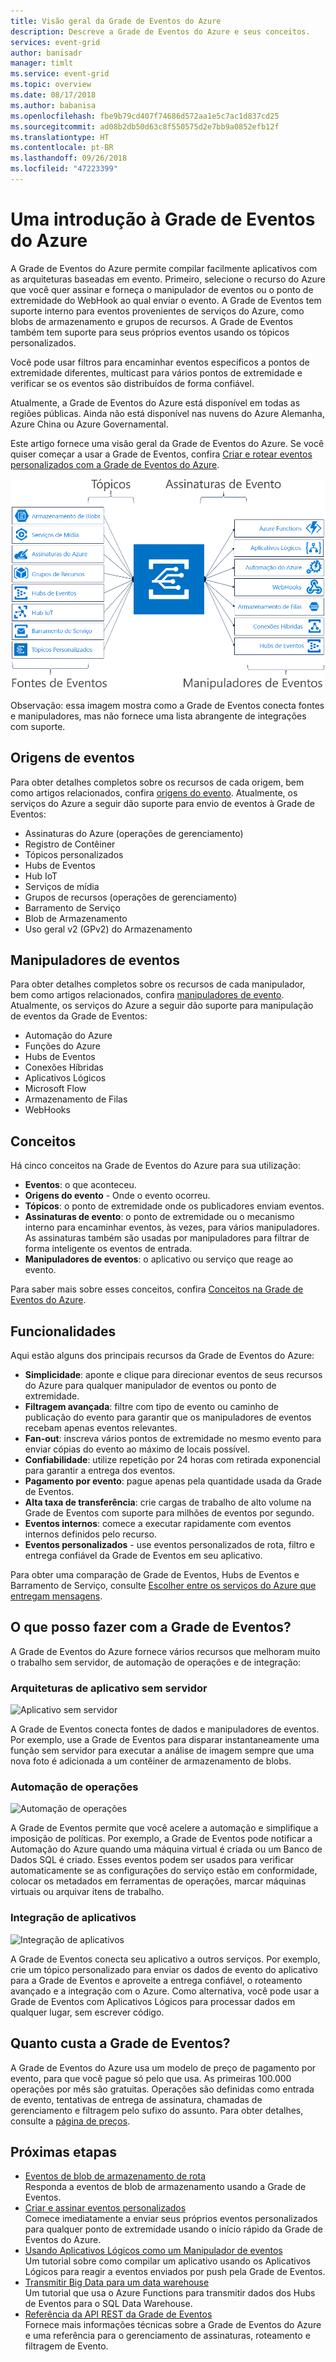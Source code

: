 ```yaml
---
title: Visão geral da Grade de Eventos do Azure
description: Descreve a Grade de Eventos do Azure e seus conceitos.
services: event-grid
author: banisadr
manager: timlt
ms.service: event-grid
ms.topic: overview
ms.date: 08/17/2018
ms.author: babanisa
ms.openlocfilehash: fbe9b79cd407f74686d572aa1e5c7ac1d837cd25
ms.sourcegitcommit: ad08b2db50d63c8f550575d2e7bb9a0852efb12f
ms.translationtype: HT
ms.contentlocale: pt-BR
ms.lasthandoff: 09/26/2018
ms.locfileid: "47223399"
---
```

# <a name="an-introduction-to-azure-event-grid"></a>Uma introdução à Grade de Eventos do Azure

A Grade de Eventos do Azure permite compilar facilmente aplicativos com as arquiteturas baseadas em evento. Primeiro, selecione o recurso do Azure que você quer assinar e forneça o manipulador de eventos ou o ponto de extremidade do WebHook ao qual enviar o evento. A Grade de Eventos tem suporte interno para eventos provenientes de serviços do Azure, como blobs de armazenamento e grupos de recursos. A Grade de Eventos também tem suporte para seus próprios eventos usando os tópicos personalizados. 

Você pode usar filtros para encaminhar eventos específicos a pontos de extremidade diferentes, multicast para vários pontos de extremidade e verificar se os eventos são distribuídos de forma confiável.

Atualmente, a Grade de Eventos do Azure está disponível em todas as regiões públicas. Ainda não está disponível nas nuvens do Azure Alemanha, Azure China ou Azure Governamental.

Este artigo fornece uma visão geral da Grade de Eventos do Azure. Se você quiser começar a usar a Grade de Eventos, confira [Criar e rotear eventos personalizados com a Grade de Eventos do Azure](custom-event-quickstart.md). 

![Modelo funcional da Grade de Eventos](./media/overview/functional-model.png)

Observação: essa imagem mostra como a Grade de Eventos conecta fontes e manipuladores, mas não fornece uma lista abrangente de integrações com suporte.

## <a name="event-sources"></a>Origens de eventos

Para obter detalhes completos sobre os recursos de cada origem, bem como artigos relacionados, confira [origens do evento](event-sources.md). Atualmente, os serviços do Azure a seguir dão suporte para envio de eventos à Grade de Eventos:

* Assinaturas do Azure (operações de gerenciamento)
* Registro de Contêiner
* Tópicos personalizados
* Hubs de Eventos
* Hub IoT
* Serviços de mídia
* Grupos de recursos (operações de gerenciamento)
* Barramento de Serviço
* Blob de Armazenamento
* Uso geral v2 (GPv2) do Armazenamento

## <a name="event-handlers"></a>Manipuladores de eventos

Para obter detalhes completos sobre os recursos de cada manipulador, bem como artigos relacionados, confira [manipuladores de evento](event-handlers.md). Atualmente, os serviços do Azure a seguir dão suporte para manipulação de eventos da Grade de Eventos: 

* Automação do Azure
* Funções do Azure
* Hubs de Eventos
* Conexões Híbridas
* Aplicativos Lógicos
* Microsoft Flow
* Armazenamento de Filas
* WebHooks

## <a name="concepts"></a>Conceitos

Há cinco conceitos na Grade de Eventos do Azure para sua utilização:

* **Eventos**: o que aconteceu.
* **Origens do evento** - Onde o evento ocorreu.
* **Tópicos**: o ponto de extremidade onde os publicadores enviam eventos.
* **Assinaturas de evento**: o ponto de extremidade ou o mecanismo interno para encaminhar eventos, às vezes, para vários manipuladores. As assinaturas também são usadas por manipuladores para filtrar de forma inteligente os eventos de entrada.
* **Manipuladores de eventos**: o aplicativo ou serviço que reage ao evento.

Para saber mais sobre esses conceitos, confira [Conceitos na Grade de Eventos do Azure](concepts.md).

## <a name="capabilities"></a>Funcionalidades

Aqui estão alguns dos principais recursos da Grade de Eventos do Azure:

* **Simplicidade**: aponte e clique para direcionar eventos de seus recursos do Azure para qualquer manipulador de eventos ou ponto de extremidade.
* **Filtragem avançada**: filtre com tipo de evento ou caminho de publicação do evento para garantir que os manipuladores de eventos recebam apenas eventos relevantes.
* **Fan-out**: inscreva vários pontos de extremidade no mesmo evento para enviar cópias do evento ao máximo de locais possível.
* **Confiabilidade**: utilize repetição por 24 horas com retirada exponencial para garantir a entrega dos eventos.
* **Pagamento por evento**: pague apenas pela quantidade usada da Grade de Eventos.
* **Alta taxa de transferência**: crie cargas de trabalho de alto volume na Grade de Eventos com suporte para milhões de eventos por segundo.
* **Eventos internos**: comece a executar rapidamente com eventos internos definidos pelo recurso.
* **Eventos personalizados** - use eventos personalizados de rota, filtro e entrega confiável da Grade de Eventos em seu aplicativo.

Para obter uma comparação de Grade de Eventos, Hubs de Eventos e Barramento de Serviço, consulte [Escolher entre os serviços do Azure que entregam mensagens](compare-messaging-services.md).

## <a name="what-can-i-do-with-event-grid"></a>O que posso fazer com a Grade de Eventos?

A Grade de Eventos do Azure fornece vários recursos que melhoram muito o trabalho sem servidor, de automação de operações e de integração: 

### <a name="serverless-application-architectures"></a>Arquiteturas de aplicativo sem servidor

![Aplicativo sem servidor](./media/overview/serverless_web_app.png)

A Grade de Eventos conecta fontes de dados e manipuladores de eventos. Por exemplo, use a Grade de Eventos para disparar instantaneamente uma função sem servidor para executar a análise de imagem sempre que uma nova foto é adicionada a um contêiner de armazenamento de blobs. 

### <a name="ops-automation"></a>Automação de operações

![Automação de operações](./media/overview/Ops_automation.png)

A Grade de Eventos permite que você acelere a automação e simplifique a imposição de políticas. Por exemplo, a Grade de Eventos pode notificar a Automação do Azure quando uma máquina virtual é criada ou um Banco de Dados SQL é criado. Esses eventos podem ser usados para verificar automaticamente se as configurações do serviço estão em conformidade, colocar os metadados em ferramentas de operações, marcar máquinas virtuais ou arquivar itens de trabalho.

### <a name="application-integration"></a>Integração de aplicativos

![Integração de aplicativos](./media/overview/app_integration.png)

A Grade de Eventos conecta seu aplicativo a outros serviços. Por exemplo, crie um tópico personalizado para enviar os dados de evento do aplicativo para a Grade de Eventos e aproveite a entrega confiável, o roteamento avançado e a integração com o Azure. Como alternativa, você pode usar a Grade de Eventos com Aplicativos Lógicos para processar dados em qualquer lugar, sem escrever código. 

## <a name="how-much-does-event-grid-cost"></a>Quanto custa a Grade de Eventos?

A Grade de Eventos do Azure usa um modelo de preço de pagamento por evento, para que você pague só pelo que usa. As primeiras 100.000 operações por mês são gratuitas. Operações são definidas como entrada de evento, tentativas de entrega de assinatura, chamadas de gerenciamento e filtragem pelo sufixo do assunto. Para obter detalhes, consulte a [página de preços](https://azure.microsoft.com/pricing/details/event-grid/).

## <a name="next-steps"></a>Próximas etapas

* [Eventos de blob de armazenamento de rota](../storage/blobs/storage-blob-event-quickstart.md?toc=%2fazure%2fevent-grid%2ftoc.json)  
  Responda a eventos de blob de armazenamento usando a Grade de Eventos.
* [Criar e assinar eventos personalizados](custom-event-quickstart.md)  
  Comece imediatamente a enviar seus próprios eventos personalizados para qualquer ponto de extremidade usando o início rápido da Grade de Eventos do Azure.
* [Usando Aplicativos Lógicos como um Manipulador de eventos](monitor-virtual-machine-changes-event-grid-logic-app.md)  
  Um tutorial sobre como compilar um aplicativo usando os Aplicativos Lógicos para reagir a eventos enviados por push pela Grade de Eventos.
* [Transmitir Big Data para um data warehouse](event-grid-event-hubs-integration.md)  
  Um tutorial que usa o Azure Functions para transmitir dados dos Hubs de Eventos para o SQL Data Warehouse.
* [Referência da API REST da Grade de Eventos](/rest/api/eventgrid)  
  Fornece mais informações técnicas sobre a Grade de Eventos do Azure e uma referência para o gerenciamento de assinaturas, roteamento e filtragem de Evento.
